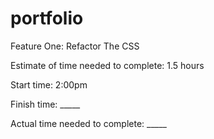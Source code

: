 # portfolio
Feature One: Refactor The CSS

Estimate of time needed to complete: 1.5 hours

Start time: 2:00pm

Finish time: _____

Actual time needed to complete: _____
